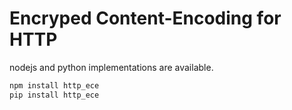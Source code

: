 # Encryped Content-Encoding for HTTP

nodejs and python implementations are available.

```sh
npm install http_ece
pip install http_ece
```
